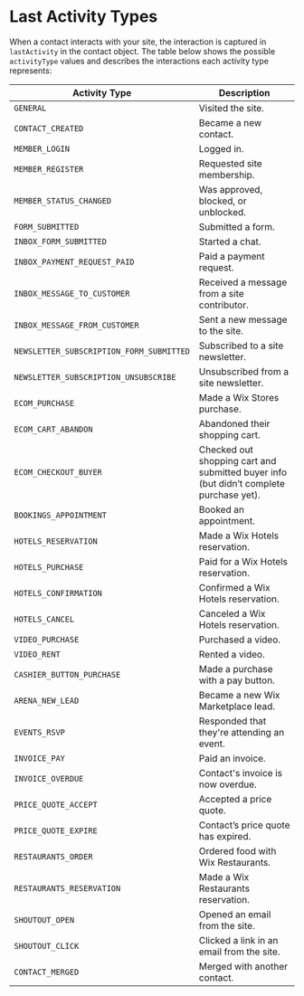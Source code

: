 # Last Activity Types

When a contact interacts with your site,
the interaction is captured in `lastActivity` in the contact object.
The table below shows the possible `activityType` values
and describes the interactions each activity type represents:

| Activity Type | Description |
|---|---|
| `GENERAL` | Visited the site. |
| `CONTACT_CREATED` | Became a new contact. |
| `MEMBER_LOGIN` | Logged in. |
| `MEMBER_REGISTER` | Requested site membership. |
| `MEMBER_STATUS_CHANGED` | Was approved, blocked, or unblocked. |
| `FORM_SUBMITTED` | Submitted a form. |
| `INBOX_FORM_SUBMITTED` | Started a chat. |
| `INBOX_PAYMENT_REQUEST_PAID` | Paid a payment request. |
| `INBOX_MESSAGE_TO_CUSTOMER` | Received a message from a site contributor. |
| `INBOX_MESSAGE_FROM_CUSTOMER` | Sent a new message to the site. |
| `NEWSLETTER_SUBSCRIPTION_FORM_SUBMITTED` | Subscribed to a site newsletter. |
| `NEWSLETTER_SUBSCRIPTION_UNSUBSCRIBE` | Unsubscribed from a site newsletter. |
| `ECOM_PURCHASE` | Made a Wix Stores purchase. |
| `ECOM_CART_ABANDON` | Abandoned their shopping cart. |
| `ECOM_CHECKOUT_BUYER` | Checked out shopping cart and submitted buyer info (but didn’t complete purchase yet). |
| `BOOKINGS_APPOINTMENT` | Booked an appointment. |
| `HOTELS_RESERVATION` | Made a Wix Hotels reservation. |
| `HOTELS_PURCHASE` | Paid for a Wix Hotels reservation. |
| `HOTELS_CONFIRMATION` | Confirmed a Wix Hotels reservation. |
| `HOTELS_CANCEL` | Canceled a Wix Hotels reservation. |
| `VIDEO_PURCHASE` | Purchased a video. |
| `VIDEO_RENT` | Rented a video. |
| `CASHIER_BUTTON_PURCHASE` | Made a purchase with a pay button. |
| `ARENA_NEW_LEAD` | Became a new Wix Marketplace lead. |
| `EVENTS_RSVP` | Responded that they're attending an event. |
| `INVOICE_PAY` | Paid an invoice. |
| `INVOICE_OVERDUE` | Contact's invoice is now overdue. |
| `PRICE_QUOTE_ACCEPT` | Accepted a price quote. |
| `PRICE_QUOTE_EXPIRE` | Contact’s price quote has expired. |
| `RESTAURANTS_ORDER` | Ordered food with Wix Restaurants. |
| `RESTAURANTS_RESERVATION` | Made a Wix Restaurants reservation. |
| `SHOUTOUT_OPEN` | Opened an email from the site. |
| `SHOUTOUT_CLICK` | Clicked a link in an email from the site. |
| `CONTACT_MERGED` | Merged with another contact. |
